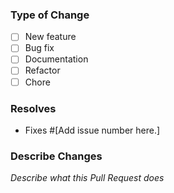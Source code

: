 ### Type of Change
<!-- What type of change does your code introduce? -->
- [ ] New feature
- [ ] Bug fix
- [ ] Documentation
- [ ] Refactor
- [ ] Chore

### Resolves
- Fixes #[Add issue number here.]

### Describe Changes
<!-- Describe your changes in detail, if applicable. -->
_Describe what this Pull Request does_